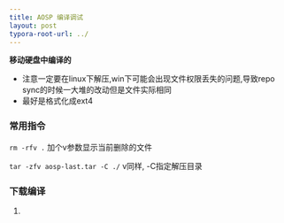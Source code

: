 ```yaml
---
title: AOSP 编译调试
layout: post
typora-root-url: ../
---
```


**移动硬盘中编译的**

* 注意一定要在linux下解压,win下可能会出现文件权限丢失的问题,导致repo sync的时候一大堆的改动但是文件实际相同
* 最好是格式化成ext4

### 常用指令

`rm -rfv .` 加个v参数显示当前删除的文件

`tar -zfv aosp-last.tar -C ./` v同样, -C指定解压目录

### 下载编译

1.

